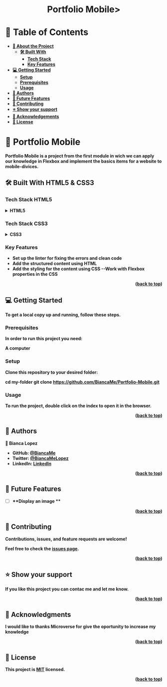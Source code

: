 <a name="readme-top"></a>

<div align="center">
  <br/>

  <h1><b>Portfolio Mobile></h1>

</div>

<!-- TABLE OF CONTENTS -->

# 📗 Table of Contents

- [📖 About the Project](#about-project)
  - [🛠 Built With](#built-with)
    - [Tech Stack](#tech-stack)
    - [Key Features](#key-features)
- [💻 Getting Started](#getting-started)
  - [Setup](#setup)
  - [Prerequisites](#prerequisites)
  - [Usage](#usage)
- [👥 Authors](#authors)
- [🔭 Future Features](#future-features)
- [🤝 Contributing](#contributing)
- [⭐️ Show your support](#support)
- [🙏 Acknowledgements](#acknowledgements)
- [📝 License](#license)

<!-- PROJECT DESCRIPTION -->

# 📖  <a name="about-project">Portfolio Mobile </a>


**Portfolio Mobile** is a project from the first module in wich we can apply our knowledge in Flexbox and implement the basics items for a website to mobile-divices. 

## 🛠 Built With <a name="built-with">HTML5 & CSS3</a>

### Tech Stack <a name="tech-stack">HTML5</a>


<details>
  <summary>HTML5</summary>
  <ul>
    <li><a href="[https://expressjs.com](https://developer.mozilla.org/es/docs/Web/HTML)/">Web-HTML5 </a></li>
  </ul>
</details>

### Tech Stack <a name="tech-stack">CSS3</a>

<details>
  <summary>CSS3</summary>
  <ul>
    <li><a href="https://developer.mozilla.org/es/docs/Web/CSS">Info CSS3</a></li>
  </ul>
</details>


<!-- Features -->

### Key Features <a name="key-features"></a>

- **Set up the linter for fixing the errors and clean code**
- **Add the structured content using HTML**
- **Add the styling for the content using CSS**
--**Work with Flexbox properties in the CSS**

<p align="right">(<a href="#readme-top">back to top</a>)</p>

<!-- GETTING STARTED -->

## 💻 Getting Started <a name="getting-started"></a>


To get a local copy up and running, follow these steps.

### Prerequisites

In order to run this project you need:

A computer

### Setup

Clone this repository to your desired folder:


  cd my-folder
  git clone https://github.com/BiancaMe/Portfolio-Mobile.git


### Usage

To run the project, double click on the index to open it in the browser.





<p align="right">(<a href="#readme-top">back to top</a>)</p>

<!-- AUTHORS -->

## 👥 Authors <a name="authors"></a>

👤 **Bianca Lopez**

- GitHub: [@BiancaMe](https://github.com/BiancaMe)
- Twitter: [@BiancaMeLopez](https://twitter.com/BiancaMeLopez)
- LinkedIn: [LinkedIn](https://www.linkedin.com/in/bianca-lopez-55a4a3276/)

<p align="right">(<a href="#readme-top">back to top</a>)</p>

<!-- FUTURE FEATURES -->

## 🔭 Future Features <a name="future-features"></a>

- [ ] **Display an image **


<p align="right">(<a href="#readme-top">back to top</a>)</p>

<!-- CONTRIBUTING -->

## 🤝 Contributing <a name="contributing"></a>

Contributions, issues, and feature requests are welcome!

Feel free to check the [issues page](../../issues/).

<p align="right">(<a href="#readme-top">back to top</a>)</p>

<!-- SUPPORT -->

## ⭐️ Show your support <a name="support"></a>


If you like this project  you can contac me and let me know.

<p align="right">(<a href="#readme-top">back to top</a>)</p>

<!-- ACKNOWLEDGEMENTS -->

## 🙏 Acknowledgments <a name="acknowledgements"></a>


I would like to thanks Microverse for give the oportunity  to increase  my knowledge

<p align="right">(<a href="#readme-top">back to top</a>)</p>

<!-- LICENSE -->

## 📝 License <a name="license"></a>

This project is [MIT](./LICENSE.md) licensed.

<p align="right">(<a href="#readme-top">back to top</a>)</p>
